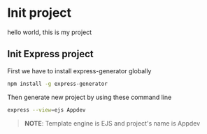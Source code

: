 # Init project

hello world, this is my project

## Init Express project

First we have to install express-generator globally

```sh
npm install -g express-generator
```

Then generate new project by using these command line

 ```sh
express --view=ejs Appdev
```
 
>**NOTE**: Template engine is EJS and project's name is Appdev
